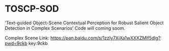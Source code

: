 # TOSCP-SOD
‘Text-guided Object-Scene Contextual Perception for Robust Salient Object Detection in Complex Scenarios’
Code will coming soom.

Complex Scene Link: https://pan.baidu.com/s/1zzly7XjXa1wXXXZMlf5dlg?pwd=9ckb key:9ckb
